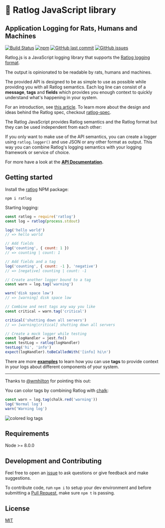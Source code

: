 # 🐀 Ratlog JavaScript library

## Application Logging for Rats, Humans and Machines

[![Build Status](https://travis-ci.org/ratlog/ratlog.js.svg?branch=master)](https://travis-ci.org/ratlog/ratlog.js) [![npm](https://img.shields.io/npm/v/ratlog.svg)](https://www.npmjs.com/package/ratlog) [![GitHub last commit](https://img.shields.io/github/last-commit/ratlog/ratlog.js.svg)](https://github.com/ratlog/ratlog.js) [![GitHub issues](https://img.shields.io/github/issues/ratlog/ratlog.js.svg)](https://github.com/ratlog/ratlog.js/issues)

Ratlog.js is a JavaScript logging library that supports the [Ratlog logging format](https://github.com/ratlog/ratlog-spec).

The output is opinionated to be readable by rats, humans and machines.

The provided API is designed to be as simple to use as possible while providing you with all Ratlog semantics.
Each log line can consist of a **message**, **tags** and **fields** which provides you enough context to quickly understand what's happening in your system.

For an introduction, see [this article](https://jorin.me/ratlog-js-javascript-application-logging-for-rats-humans-and-machines/).
To learn more about the design and ideas behind the Ratlog spec, checkout [ratlog-spec](https://github.com/ratlog/ratlog-spec).

The Ratlog JavaScript provides Ratlog semantics and the Ratlog format but they can be used independent from each other:

If you only want to make use of the API semantics, you can create a logger using `ratlog.logger()` and use JSON or any other format as output.
This way you can combine Ratlog's logging semantics with your logging framework or service of choice.

For more have a look at the **[API Documentation](https://ratlog.github.io/ratlog.js/modules/_api_d_.html).**

## Getting started

Install the [ratlog](https://www.npmjs.com/package/ratlog) NPM package:

```
npm i ratlog
```

Starting logging:

```js
const ratlog = require('ratlog')
const log = ratlog(process.stdout)

log('hello world')
// => hello world

// Add fields
log('counting', { count: 1 })
// => counting | count: 1

// Add fields and a tag
log('counting', { count: -1 }, 'negative')
// => [negative] counting | count: -1

// Create another logger bound to a tag
const warn = log.tag('warning')

warn('disk space low')
// => [warning] disk space low

// Combine and nest tags any way you like
const critical = warn.tag('critical')

critical('shutting down all servers')
// => [warning|critical] shutting down all servers

// Create a mock logger while testing
const logHandler = jest.fn()
const testLog = ratlog(logHandler)
testLog('hi', 'info')
expect(logHandler).toBeCalledWith('[info] hi\n')
```

There are more **[examples](https://github.com/ratlog/ratlog.js/tree/master/examples)** to learn how you can use **tags** to provide context in your logs about different components of your system.

---

Thanks to [@wmhilton](https://github.com/wmhilton) for pointing this out:

You can color tags by combining Ratlog with [chalk](https://github.com/chalk/chalk):

```js
const warn = log.tag(chalk.red('warning'))
log('Normal log')
warn('Warning log')
```

![colored log tags](https://thepracticaldev.s3.amazonaws.com/i/zfjh59l1y3ivr0pryivd.PNG)

## Requirements

Node >= 8.0.0

## Development and Contributing

Feel free to open an [issue](https://github.com/ratlog/ratlog.js/issues) to ask questions or give feedback and make suggestions.

To contribute code, run `npm i` to setup your dev environment and before submitting a [Pull Request](https://github.com/ratlog/ratlog.js/pulls), make sure `npm t` is passing.

## License

[MIT](https://github.com/ratlog/ratlog.js/blob/master/license)
